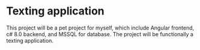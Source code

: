 # Texting application
This project will be a pet project for myself, which include Angular frontend, c# 8.0 backend, and MSSQL for database.
The project will be functionally a texting application.
